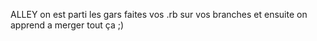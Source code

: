 ALLEY on est parti les gars faites vos .rb sur vos branches et ensuite on apprend a merger tout ça ;)

